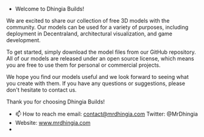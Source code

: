 - Welcome to Dhingia Builds!

We are excited to share our collection of free 3D models with the community. Our models can be used for a variety of purposes, including deployment in Decentraland, architectural visualization, and game development.

To get started, simply download the model files from our GitHub repository. All of our models are released under an open source license, which means you are free to use them for personal or commercial projects.

We hope you find our models useful and we look forward to seeing what you create with them. If you have any questions or suggestions, please don't hesitate to contact us.

Thank you for choosing Dhingia Builds!
- 📫 How to reach me email: contact@mrdhingia.com Twitter: @MrDhingia
- Website: www.mrdhingia.com
- 

<!---
MrDhingia/MrDhingia is a ✨ special ✨ repository because its `README.md` (this file) appears on your GitHub profile.
You can click the Preview link to take a look at your changes.
--->
